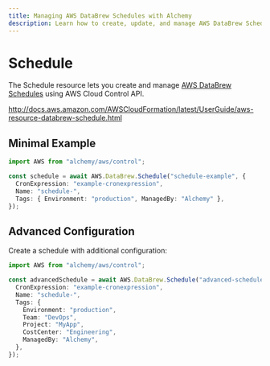 ```yaml
---
title: Managing AWS DataBrew Schedules with Alchemy
description: Learn how to create, update, and manage AWS DataBrew Schedules using Alchemy Cloud Control.
---
```


# Schedule

The Schedule resource lets you create and manage [AWS DataBrew Schedules](https://docs.aws.amazon.com/databrew/latest/userguide/) using AWS Cloud Control API.

http://docs.aws.amazon.com/AWSCloudFormation/latest/UserGuide/aws-resource-databrew-schedule.html

## Minimal Example

```ts
import AWS from "alchemy/aws/control";

const schedule = await AWS.DataBrew.Schedule("schedule-example", {
  CronExpression: "example-cronexpression",
  Name: "schedule-",
  Tags: { Environment: "production", ManagedBy: "Alchemy" },
});
```

## Advanced Configuration

Create a schedule with additional configuration:

```ts
import AWS from "alchemy/aws/control";

const advancedSchedule = await AWS.DataBrew.Schedule("advanced-schedule", {
  CronExpression: "example-cronexpression",
  Name: "schedule-",
  Tags: {
    Environment: "production",
    Team: "DevOps",
    Project: "MyApp",
    CostCenter: "Engineering",
    ManagedBy: "Alchemy",
  },
});
```

